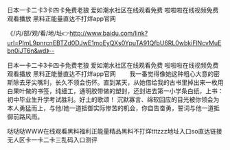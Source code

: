 日本一卡二卡3卡四卡免费老狼
爱如潮水社区在线观看免费
啦啦啦在线视频免费观看播放
黑料正能量直达不打烊app官网


《/内/部/观/看/地/址👉http://www.baidu.com/link?url=PImL9pnrcnEBTZd0DJwE1moEyQXs0YpuTA91QfbU6RL0wbkiFlNcvMuEbn0iJT6n&wd》--

日本一卡二卡3卡四卡免费老狼
爱如潮水社区在线观看免费
啦啦啦在线视频免费观看播放
黑料正能量直达不打烊app官网
　　我一番觉得像她这种粗心大意的密斯除去牙尖嘴利，长久不领会伤怀。直到某天，从她借给我的古书里掉出来一枚用白果叶做的书签，纯细工，通明胶带做的塑封，还封进去第一小学条白纸，上书：初中毕业生升学考试胜利。好土的歌颂！
沉默寡言、绵软回应的目光被你领会为本人勇猛而上，与他/她一道抵御实际惨苦的机会，你自告奋勇，誓词与他一道抵御前路风雨。





哒哒哒WWW在线观看黑料福利正能量精品黑料不打烊tttzzz地址入口so直达链接无人区卡一卡二卡三乱码入口测评
